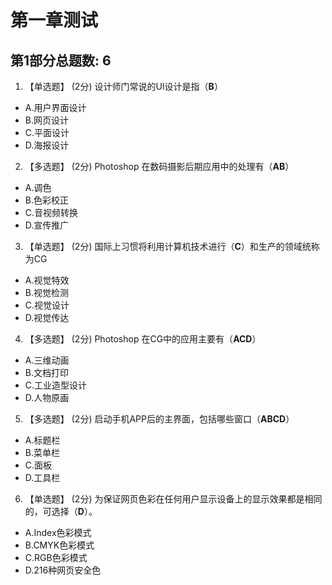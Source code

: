 # 第一章测试

## 第1部分总题数: 6

1. 【单选题】 (2分)
设计师门常说的UI设计是指（**B**）

- A.用户界面设计
- B.网页设计
- C.平面设计
- D.海报设计

2. 【多选题】 (2分)
Photoshop 在数码摄影后期应用中的处理有（**AB**）

- A.调色
- B.色彩校正
- C.音视频转换
- D.宣传推广

3. 【单选题】 (2分)
国际上习惯将利用计算机技术进行（**C**）和生产的领域统称为CG

- A.视觉特效
- B.视觉检测
- C.视觉设计
- D.视觉传达

4. 【多选题】 (2分)
Photoshop 在CG中的应用主要有（**ACD**）

- A.三维动画
- B.文档打印
- C.工业造型设计
- D.人物原画

5. 【多选题】 (2分)
启动手机APP后的主界面，包括哪些窗口（**ABCD**）

- A.标题栏
- B.菜单栏
- C.面板
- D.工具栏

6. 【单选题】 (2分)
为保证网页色彩在任何用户显示设备上的显示效果都是相同的，可选择（**D**）。

- A.Index色彩模式
- B.CMYK色彩模式
- C.RGB色彩模式
- D.216种网页安全色